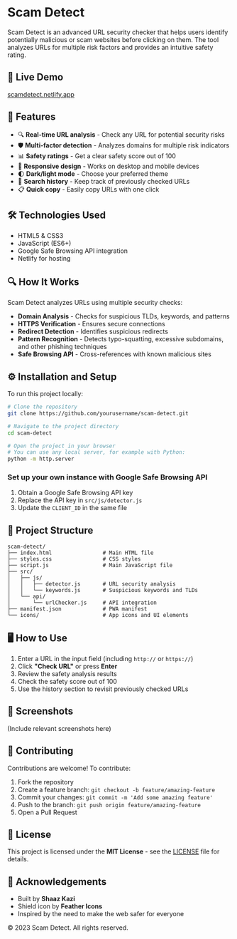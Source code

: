 # Scam Detect

Scam Detect is an advanced URL security checker that helps users identify potentially malicious or scam websites before clicking on them. The tool analyzes URLs for multiple risk factors and provides an intuitive safety rating.

## 🔗 Live Demo
[scamdetect.netlify.app](https://scamdetect.netlify.app)

## 🚀 Features
- 🔍 **Real-time URL analysis** - Check any URL for potential security risks
- 🛡️ **Multi-factor detection** - Analyzes domains for multiple risk indicators
- 📊 **Safety ratings** - Get a clear safety score out of 100
- 📱 **Responsive design** - Works on desktop and mobile devices
- 🌓 **Dark/light mode** - Choose your preferred theme
- 📝 **Search history** - Keep track of previously checked URLs
- 📋 **Quick copy** - Easily copy URLs with one click

## 🛠️ Technologies Used
- HTML5 & CSS3
- JavaScript (ES6+)
- Google Safe Browsing API integration
- Netlify for hosting

## 🔍 How It Works
Scam Detect analyzes URLs using multiple security checks:

- **Domain Analysis** - Checks for suspicious TLDs, keywords, and patterns
- **HTTPS Verification** - Ensures secure connections
- **Redirect Detection** - Identifies suspicious redirects
- **Pattern Recognition** - Detects typo-squatting, excessive subdomains, and other phishing techniques
- **Safe Browsing API** - Cross-references with known malicious sites

## ⚙️ Installation and Setup
To run this project locally:

```sh
# Clone the repository
git clone https://github.com/yourusername/scam-detect.git

# Navigate to the project directory
cd scam-detect

# Open the project in your browser
# You can use any local server, for example with Python:
python -m http.server
```

### Set up your own instance with Google Safe Browsing API
1. Obtain a Google Safe Browsing API key
2. Replace the API key in `src/js/detector.js`
3. Update the `CLIENT_ID` in the same file

## 📁 Project Structure
```
scam-detect/
├── index.html                # Main HTML file
├── styles.css                # CSS styles
├── script.js                 # Main JavaScript file
├── src/
│   ├── js/
│   │   ├── detector.js       # URL security analysis
│   │   └── keywords.js       # Suspicious keywords and TLDs
│   └── api/
│       └── urlChecker.js     # API integration
├── manifest.json             # PWA manifest
└── icons/                    # App icons and UI elements
```

## 🖥️ How to Use
1. Enter a URL in the input field (including `http://` or `https://`)
2. Click **"Check URL"** or press **Enter**
3. Review the safety analysis results
4. Check the safety score out of 100
5. Use the history section to revisit previously checked URLs

## 📸 Screenshots
(Include relevant screenshots here)

## 🤝 Contributing
Contributions are welcome! To contribute:

1. Fork the repository
2. Create a feature branch: `git checkout -b feature/amazing-feature`
3. Commit your changes: `git commit -m 'Add some amazing feature'`
4. Push to the branch: `git push origin feature/amazing-feature`
5. Open a Pull Request

## 📜 License
This project is licensed under the **MIT License** - see the [LICENSE](LICENSE) file for details.

## 🙏 Acknowledgements
- Built by **Shaaz Kazi**
- Shield icon by **Feather Icons**
- Inspired by the need to make the web safer for everyone

© 2023 Scam Detect. All rights reserved.
